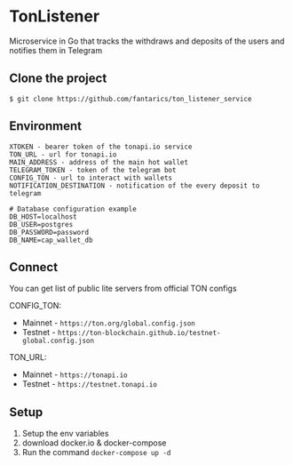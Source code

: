 # TonListener
Microservice in Go that tracks the withdraws and deposits of the users and notifies them in Telegram

## Clone the project

```
$ git clone https://github.com/fantarics/ton_listener_service
```

## Environment

```
XTOKEN - bearer token of the tonapi.io service
TON_URL - url for tonapi.io
MAIN_ADDRESS - address of the main hot wallet
TELEGRAM_TOKEN - token of the telegram bot
CONFIG_TON - url to interact with wallets
NOTIFICATION_DESTINATION - notification of the every deposit to telegram

# Database configuration example
DB_HOST=localhost
DB_USER=postgres
DB_PASSWORD=password
DB_NAME=cap_wallet_db
```

## Connect
You can get list of public lite servers from official TON configs

CONFIG_TON:
* Mainnet - `https://ton.org/global.config.json`
* Testnet - `https://ton-blockchain.github.io/testnet-global.config.json`

TON_URL:
* Mainnet - `https://tonapi.io`
* Testnet - `https://testnet.tonapi.io`

## Setup 

1. Setup the env variables
2. download docker.io & docker-compose
3. Run the command `docker-compose up -d`